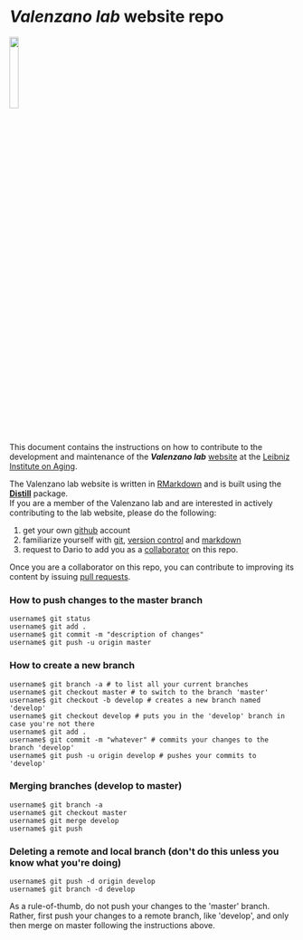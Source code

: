 # _Valenzano lab_ website repo
<img src="https://user-images.githubusercontent.com/4720805/141675891-e0f6e034-6e6d-429c-815b-0b77c716b89d.png" width="18%"></img>  

This document contains the instructions on how to contribute to the development and maintenance of the **_Valenzano lab_** [website](https://valenzano-lab.github.io/labsite/) at the [Leibniz Institute on Aging](https://www.leibniz-fli.de/).  

The Valenzano lab website is written in [RMarkdown](https://bookdown.org/yihui/rmarkdown/) and is built using the [__Distill__](https://rstudio.github.io/distill/website.html) package.  
If you are a member of the Valenzano lab and are interested in actively contributing to the lab website, please do the following:  
1. get your own [github](https://github.com/) account 
2. familiarize yourself with [git](https://ryoaxton.medium.com/familiarize-yourself-with-git-fadcc125dbb9), [version control](https://en.wikipedia.org/wiki/Version_control) and [markdown](https://en.wikipedia.org/wiki/Markdown)
3. request to Dario to add you as a [collaborator](https://docs.github.com/en/account-and-profile/setting-up-and-managing-your-github-user-account/managing-access-to-your-personal-repositories/inviting-collaborators-to-a-personal-repository) on this repo.  
  
Once you are a collaborator on this repo, you can contribute to improving its content by issuing [pull requests](https://www.youtube.com/watch?v=rgbCcBNZcdQ).

### How to push changes to the master branch

```
username$ git status
username$ git add .
username$ git commit -m "description of changes"
username$ git push -u origin master
```


### How to create a new branch

```
username$ git branch -a # to list all your current branches
username$ git checkout master # to switch to the branch 'master'
username$ git checkout -b develop # creates a new branch named 'develop'
username$ git checkout develop # puts you in the 'develop' branch in case you're not there
username$ git add .
username$ git commit -m "whatever" # commits your changes to the branch 'develop'
username$ git push -u origin develop # pushes your commits to 'develop' 
```

### Merging branches (develop to master)

```
username$ git branch -a
username$ git checkout master 
username$ git merge develop
username$ git push
```

### Deleting a remote and local branch (don't do this unless you know what you're doing)

```
username$ git push -d origin develop
username$ git branch -d develop
```

As a rule-of-thumb, do not push your changes to the 'master' branch.  
Rather, first push your changes to a remote branch, like 'develop', and only then merge on master following the instructions above.  
